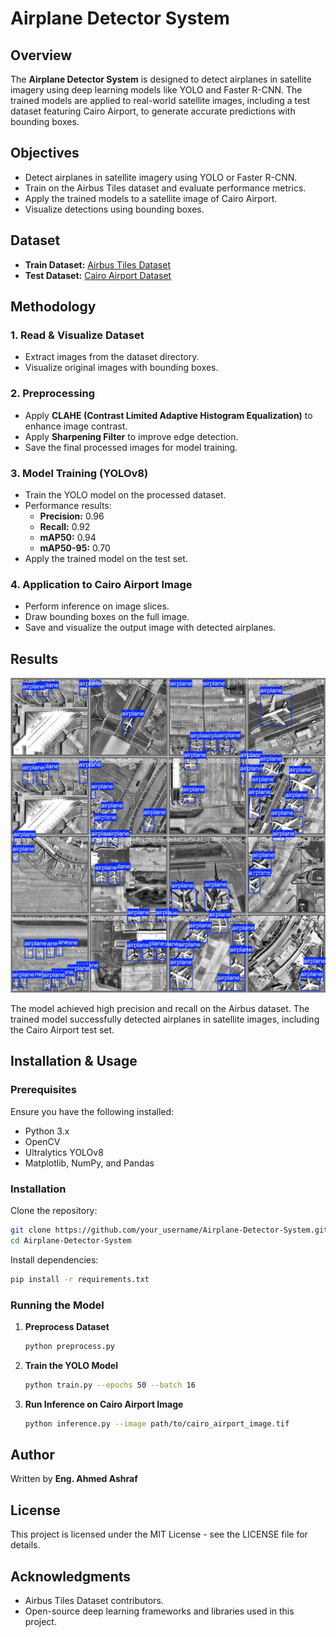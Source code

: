 # Airplane Detector System

## Overview
The **Airplane Detector System** is designed to detect airplanes in satellite imagery using deep learning models like YOLO and Faster R-CNN. The trained models are applied to real-world satellite images, including a test dataset featuring Cairo Airport, to generate accurate predictions with bounding boxes.

## Objectives
- Detect airplanes in satellite imagery using YOLO or Faster R-CNN.
- Train on the Airbus Tiles dataset and evaluate performance metrics.
- Apply the trained models to a satellite image of Cairo Airport.
- Visualize detections using bounding boxes.

## Dataset
- **Train Dataset:** [Airbus Tiles Dataset](https://universe.roboflow.com/rashad-pcyex/airbus_tiles/dataset/1)
- **Test Dataset:** [Cairo Airport Dataset](https://drive.google.com/file/d/18rKHi7fVXnO5pHVak0_0wKxgiZfsy5R_/view)

## Methodology
### 1. Read & Visualize Dataset
- Extract images from the dataset directory.
- Visualize original images with bounding boxes.

### 2. Preprocessing
- Apply **CLAHE (Contrast Limited Adaptive Histogram Equalization)** to enhance image contrast.
- Apply **Sharpening Filter** to improve edge detection.
- Save the final processed images for model training.

### 3. Model Training (YOLOv8)
- Train the YOLO model on the processed dataset.
- Performance results:
  - **Precision:** 0.96
  - **Recall:** 0.92
  - **mAP50:** 0.94
  - **mAP50-95:** 0.70
- Apply the trained model on the test set.

### 4. Application to Cairo Airport Image
- Perform inference on image slices.
- Draw bounding boxes on the full image.
- Save and visualize the output image with detected airplanes.

## Results
![Airplane Detection](https://github.com/AhmedAshraf442/Airplane-Detector-System/blob/faab5557808b5e111594621f2f47933821e5c99e/val_batch1_labels.jpg)

The model achieved high precision and recall on the Airbus dataset. The trained model successfully detected airplanes in satellite images, including the Cairo Airport test set.

## Installation & Usage
### Prerequisites
Ensure you have the following installed:
- Python 3.x
- OpenCV
- Ultralytics YOLOv8
- Matplotlib, NumPy, and Pandas

### Installation
Clone the repository:
```bash
git clone https://github.com/your_username/Airplane-Detector-System.git
cd Airplane-Detector-System
```
Install dependencies:
```bash
pip install -r requirements.txt
```

### Running the Model
1. **Preprocess Dataset**
   ```bash
   python preprocess.py
   ```
2. **Train the YOLO Model**
   ```bash
   python train.py --epochs 50 --batch 16
   ```
3. **Run Inference on Cairo Airport Image**
   ```bash
   python inference.py --image path/to/cairo_airport_image.tif
   ```

## Author
Written by **Eng. Ahmed Ashraf**

## License
This project is licensed under the MIT License - see the LICENSE file for details.

## Acknowledgments
- Airbus Tiles Dataset contributors.
- Open-source deep learning frameworks and libraries used in this project.

